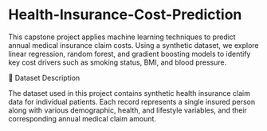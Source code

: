 # Health-Insurance-Cost-Prediction
This capstone project applies machine learning techniques to predict annual medical insurance claim costs. Using a synthetic dataset, we explore linear regression, random forest, and gradient boosting models to identify key cost drivers such as smoking status, BMI, and blood pressure.

📁 Dataset Description

The dataset used in this project contains synthetic health insurance claim data for individual patients. Each record represents a single insured person along with various demographic, health, and lifestyle variables, and their corresponding annual medical claim amount.

